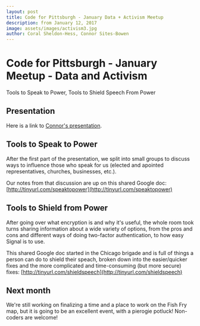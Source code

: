 ```yaml
---
layout: post
title: Code for Pittsburgh - January Data + Activism Meetup
description: from January 12, 2017
image: assets/images/activism3.jpg
author: Coral Sheldon-Hess, Connor Sites-Bowen
---
```


# Code for Pittsburgh - January Meetup - Data and Activism

Tools to Speak to Power, Tools to Shield Speech From Power

## Presentation
Here is a link to [Connor's presentation](https://docs.google.com/presentation/d/1FT6YapR4mYHuIbb3qfU6_7VZwcSep1SlFVFN7j_O3ds/edit?usp=sharing).

## Tools to Speak to Power
After the first part of the presentation, we split into small groups to discuss ways to influence those who speak for us (elected and apointed representatives, churches, businesses, etc.).

Our notes from that discussion are up on this shared Google doc: [http://tinyurl.com/speaktopower](http://tinyurl.com/speaktopower)

## Tools to Shield from Power
After going over what encryption is and why it's useful, the whole room took turns sharing information about a wide variety of options, from the pros and cons and different ways of doing two-factor authentication, to how easy Signal is to use. 

This shared Google doc started in the Chicago brigade and is full of things a person can do to shield their speach, broken down into the easier/quicker fixes and the more complicated and time-consuming (but more secure) fixes: [http://tinyurl.com/shieldspeech](http://tinyurl.com/shieldspeech)

## Next month

We're still working on finalizing a time and a place to work on the Fish Fry map, but it is going to be an excellent event, with a pierogie potluck! Non-coders are welcome! 